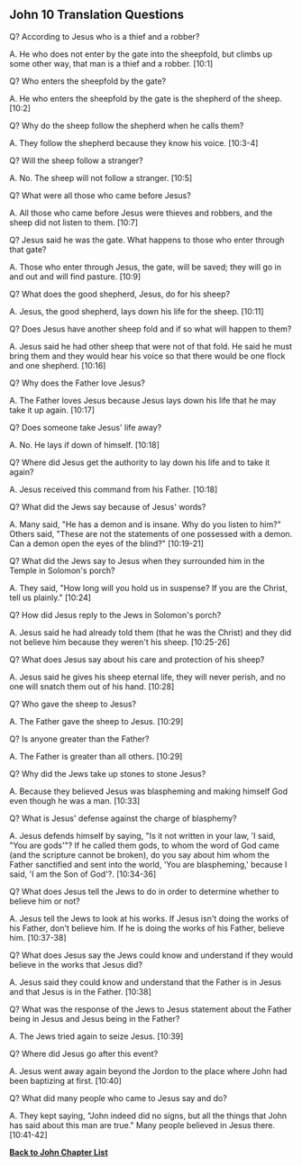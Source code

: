 ## John 10 Translation Questions ##

Q? According to Jesus who is a thief and a robber?

A. He who does not enter by the gate into the sheepfold, but climbs up some other way, that man is a thief and a robber. [10:1]

Q? Who enters the sheepfold by the gate?

A. He who enters the sheepfold by the gate is the shepherd of the sheep. [10:2]

Q? Why do the sheep follow the shepherd when he calls them?

A. They follow the shepherd because they know his voice. [10:3-4]

Q? Will the sheep follow a stranger?

A. No. The sheep will not follow a stranger. [10:5]

Q? What were all those who came before Jesus?

A. All those who came before Jesus were thieves and robbers, and the sheep did not listen to them. [10:7]

Q? Jesus said he was the gate. What happens to those who enter through that gate?

A. Those who enter through Jesus, the gate, will be saved; they will go in and out and will find pasture. [10:9]

Q? What does the good shepherd, Jesus, do for his sheep?

A. Jesus, the good shepherd, lays down his life for the sheep. [10:11]

Q? Does Jesus have another sheep fold and if so what will happen to them?

A. Jesus said he had other sheep that were not of that fold. He said he must bring them and they would hear his voice so that there would be one flock and one shepherd. [10:16]

Q? Why does the Father love Jesus?

A. The Father loves Jesus because Jesus lays down his life that he may take it up again. [10:17]

Q? Does someone take Jesus' life away?

A. No. He lays if down of himself. [10:18]

Q? Where did Jesus get the authority to lay down his life and to take it again?

A. Jesus received this command from his Father. [10:18]

Q? What did the Jews say because of Jesus' words?

A. Many said, "He has a demon and is insane. Why do you listen to him?" Others said, "These are not the statements of one possessed with a demon. Can a demon open the eyes of the blind?" [10:19-21]

Q? What did the Jews say to Jesus when they surrounded him in the Temple in Solomon's porch?

A. They said, "How long will you hold us in suspense? If you are the Christ, tell us plainly." [10:24]

Q? How did Jesus reply to the Jews in Solomon's porch?

A. Jesus said he had already told them (that he was the Christ) and they did not believe him because they weren't his sheep. [10:25-26]

Q? What does Jesus say about his care and protection of his sheep?

A. Jesus said he gives his sheep eternal life, they will never perish, and no one will snatch them out of his hand. [10:28]

Q? Who gave the sheep to Jesus?

A. The Father gave the sheep to Jesus. [10:29]

Q? Is anyone greater than the Father?

A. The Father is greater than all others. [10:29]

Q? Why did the Jews take up stones to stone Jesus?

A. Because they believed Jesus was blaspheming and making himself God even though he was a man. [10:33]

Q? What is Jesus' defense against the charge of blasphemy?

A. Jesus defends himself by saying, "Is it not written in your law, 'I said, "You are gods'"? If he called them gods, to whom the word of God came (and the scripture cannot be broken), do you say about him whom the Father sanctified and sent into the world, 'You are blaspheming,' because I said, 'I am the Son of God'?. [10:34-36]

Q? What does Jesus tell the Jews to do in order to determine whether to believe him or not?

A. Jesus tell the Jews to look at his works. If Jesus isn't doing the works of his Father, don't believe him. If he is doing the works of his Father, believe him. [10:37-38]

Q? What does Jesus say the Jews could know and understand if they would believe in the works that Jesus did?

A. Jesus said they could know and understand that the Father is in Jesus and that Jesus is in the Father. [10:38]

Q? What was the response of the Jews to Jesus statement about the Father being in Jesus and Jesus being in the Father?

A. The Jews tried again to seize Jesus. [10:39]

Q? Where did Jesus go after this event?

A. Jesus went away again beyond the Jordon to the place where John had been baptizing at first. [10:40]

Q? What did many people who came to Jesus say and do?

A. They kept saying, "John indeed did no signs, but all the things that John has said about this man are true." Many people believed in Jesus there. [10:41-42]

__[Back to John Chapter List](./)__

